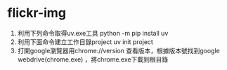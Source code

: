 # flickr-img

1. 利用下列命令取得uv.exe工具
  python -m pip install uv
2. 利用下面命令建立工作目錄project
  uv init project
3. 打開google瀏覽器用chrome://version 查看版本，根據版本號找到google webdrive(chrome.exe)
，將chrome.exe下載到根目錄
